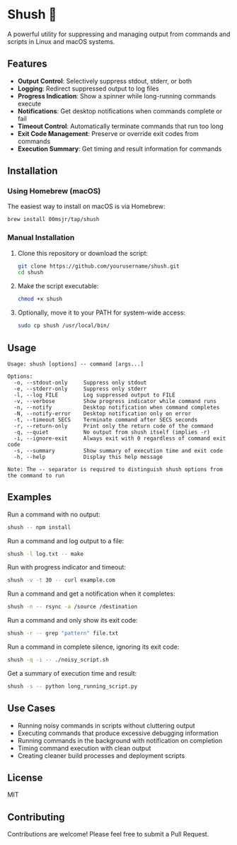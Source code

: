 # Shush 🥷

A powerful utility for suppressing and managing output from commands and scripts in Linux and macOS systems.

## Features

- **Output Control**: Selectively suppress stdout, stderr, or both
- **Logging**: Redirect suppressed output to log files
- **Progress Indication**: Show a spinner while long-running commands execute
- **Notifications**: Get desktop notifications when commands complete or fail
- **Timeout Control**: Automatically terminate commands that run too long
- **Exit Code Management**: Preserve or override exit codes from commands
- **Execution Summary**: Get timing and result information for commands

## Installation

### Using Homebrew (macOS)

The easiest way to install on macOS is via Homebrew:

```bash
brew install 00msjr/tap/shush
```

### Manual Installation

1. Clone this repository or download the script:

   ```bash
   git clone https://github.com/yourusername/shush.git
   cd shush
   ```

2. Make the script executable:

   ```bash
   chmod +x shush
   ```

3. Optionally, move it to your PATH for system-wide access:

   ```bash
   sudo cp shush /usr/local/bin/
   ```

## Usage

```
Usage: shush [options] -- command [args...]

Options:
  -o, --stdout-only     Suppress only stdout
  -e, --stderr-only     Suppress only stderr
  -l, --log FILE        Log suppressed output to FILE
  -v, --verbose         Show progress indicator while command runs
  -n, --notify          Desktop notification when command completes
  -N, --notify-error    Desktop notification only on error
  -t, --timeout SECS    Terminate command after SECS seconds
  -r, --return-only     Print only the return code of the command
  -q, --quiet           No output from shush itself (implies -r)
  -i, --ignore-exit     Always exit with 0 regardless of command exit code
  -s, --summary         Show summary of execution time and exit code
  -h, --help            Display this help message

Note: The -- separator is required to distinguish shush options from the command to run
```

## Examples

Run a command with no output:

```bash
shush -- npm install
```

Run a command and log output to a file:

```bash
shush -l log.txt -- make
```

Run with progress indicator and timeout:

```bash
shush -v -t 30 -- curl example.com
```

Run a command and get a notification when it completes:

```bash
shush -n -- rsync -a /source /destination
```

Run a command and only show its exit code:

```bash
shush -r -- grep "pattern" file.txt
```

Run a command in complete silence, ignoring its exit code:

```bash
shush -q -i -- ./noisy_script.sh
```

Get a summary of execution time and result:

```bash
shush -s -- python long_running_script.py
```

## Use Cases

- Running noisy commands in scripts without cluttering output
- Executing commands that produce excessive debugging information
- Running commands in the background with notification on completion
- Timing command execution with clean output
- Creating cleaner build processes and deployment scripts

## License

MIT

## Contributing

Contributions are welcome! Please feel free to submit a Pull Request.
